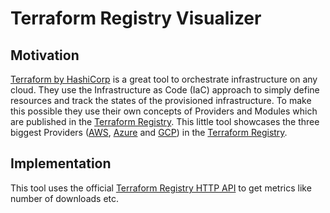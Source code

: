 # Terraform Registry Visualizer
## Motivation
[Terraform by HashiCorp](https://www.terraform.io) is a great tool to orchestrate infrastructure on any cloud. They use the Infrastructure as Code (IaC) approach to simply define resources and track the states of the provisioned infrastructure.
To make this possible they use their own concepts of Providers and Modules which are published in the [Terraform Registry](https://registry.terraform.io).
This little tool showcases the three biggest Providers ([AWS](https://registry.terraform.io/providers/hashicorp/aws/latest), [Azure](https://registry.terraform.io/providers/hashicorp/azurerm/latest) and [GCP](https://registry.terraform.io/providers/hashicorp/google/latest)) in the [Terraform Registry](https://registry.terraform.io). 

## Implementation
This tool uses the official [Terraform Registry HTTP API](https://www.terraform.io/registry/api-docs) to get metrics like number of downloads etc. 